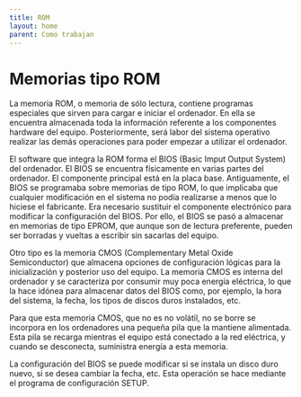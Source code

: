 ```yaml
---
title: ROM
layout: home
parent: Como trabajan
---
```

<h1>Memorias tipo ROM</h1>
La memoria ROM, o memoria de sólo lectura, contiene programas especiales que sirven para cargar e iniciar el ordenador. En ella se encuentra almacenada toda la información referente a los componentes hardware del equipo. Posteriormente, será labor del sistema operativo realizar las demás operaciones para poder empezar a utilizar el ordenador.


El software que integra la ROM forma el BIOS (Basic Imput Output System) del ordenador. El BIOS se encuentra físicamente en varias partes del ordenador. El componente principal está en la placa base. Antiguamente, el BIOS se programaba sobre memorias de tipo ROM, lo que implicaba que cualquier modificación en el sistema no podía realizarse a menos que lo hiciese el fabricante. Era necesario sustituir el componente electrónico para modificar la configuración del BIOS. Por ello, el BIOS se pasó a almacenar en memorias de tipo EPROM, que aunque son de lectura preferente, pueden ser borradas y vueltas a escribir sin sacarlas del equipo.


Otro tipo es la memoria CMOS (Complementary Metal Oxide Semiconductor) que almacena opciones de configuración lógicas para la inicialización y posterior uso del equipo. La memoria CMOS es interna del ordenador y se caracteriza por consumir muy poca energía eléctrica, lo que la hace idónea para almacenar datos del BIOS como, por ejemplo, la hora del sistema, la fecha, los tipos de discos duros instalados, etc.


Para que esta memoria CMOS, que no es no volátil, no se borre se incorpora en los ordenadores una pequeña pila que la mantiene alimentada. Esta pila se recarga mientras el equipo está conectado a la red eléctrica, y cuando se desconecta, suministra energía a esta memoria.


La configuración del BIOS se puede modificar si se instala un disco duro nuevo, si se desea cambiar la fecha, etc. Esta operación se hace mediante el programa de configuración SETUP.
